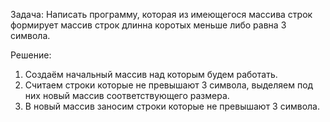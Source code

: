 Задача: Написать программу, которая из имеющегося массива строк формирует массив строк длинна коротых меньше либо равна 3 символа.

Решение: 
1. Создаём начальный массив над которым будем работать.
2. Считаем строки которые не превышают 3 символа, выделяем под них новый массив соответствующего размера.
3. В новый массив заносим строки которые не превышают 3 символа.

